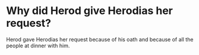 # Why did Herod give Herodias her request?

Herod gave Herodias her request because of his oath and because of all the people at dinner with him.
